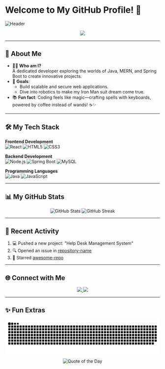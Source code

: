 # Welcome to My GitHub Profile! 👋  

![Header](https://via.placeholder.com/1200x400.png?text=Welcome+to+InaamCodes+GitHub+Profile)

<p align="center">
  <img src="https://readme-typing-svg.herokuapp.com?font=Fira+Code&size=22&duration=2000&color=1ABC9C&center=true&width=450&lines=Hi+there!+I'm+Inaam👨‍💻;Passionate+Web+Developer+💻;Java+and+MERN+Stack+Learner;Iron+Man+Suit+Dreamer!+🤖;Let's+build+something+great+together!" />
</p>

---

## 🌟 About Me
- 👨‍💻 **Who am I?**  
   A dedicated developer exploring the worlds of Java, MERN, and Spring Boot to create innovative projects.  
- 🎯 **Goals**:  
   - Build scalable and secure web applications.  
   - Dive into robotics to make my Iron Man suit dream come true.  
- 📚 **Fun fact**: Coding feels like magic—crafting spells with keyboards, powered by coffee instead of wands! ☕✨

---

## 🛠️ My Tech Stack

**Frontend Development**  
![React](https://img.shields.io/badge/React-20232A?style=for-the-badge&logo=react&logoColor=61DAFB)
![HTML5](https://img.shields.io/badge/HTML5-E34F26?style=for-the-badge&logo=html5&logoColor=white)
![CSS3](https://img.shields.io/badge/CSS3-1572B6?style=for-the-badge&logo=css3&logoColor=white)

**Backend Development**  
![Node.js](https://img.shields.io/badge/Node.js-43853D?style=for-the-badge&logo=node.js&logoColor=white)
![Spring Boot](https://img.shields.io/badge/Spring_Boot-6DB33F?style=for-the-badge&logo=spring-boot&logoColor=white)
![MySQL](https://img.shields.io/badge/MySQL-00000F?style=for-the-badge&logo=mysql&logoColor=white)

**Programming Languages**  
![Java](https://img.shields.io/badge/Java-ED8B00?style=for-the-badge&logo=java&logoColor=white)
![JavaScript](https://img.shields.io/badge/JavaScript-F7DF1E?style=for-the-badge&logo=javascript&logoColor=black)

---

## 📊 My GitHub Stats

<p align="center">
  <img src="https://github-readme-stats.vercel.app/api?username=InaamCodes&show_icons=true&theme=radical" height="150" alt="GitHub Stats">
  <img src="https://github-readme-streak-stats.herokuapp.com/?user=InaamCodes&theme=radical" height="150" alt="GitHub Streak">
</p>

---

## 🚀 Recent Activity
<!--START_SECTION:activity-->
1. 💻 Pushed a new project: "Help Desk Management System"
2. 🔍 Opened an issue in [repository-name](https://github.com/repository-name/issues/1)
3. 🌟 Starred [awesome-repo](https://github.com/awesome-repo)
<!--END_SECTION:activity-->

---

## 🌐 Connect with Me

<p align="center">
  <a href="https://www.linkedin.com/" target="_blank">
    <img src="https://img.shields.io/badge/LinkedIn-0077B5?style=for-the-badge&logo=linkedin&logoColor=white">
  </a>
  <a href="mailto:your-email@example.com">
    <img src="https://img.shields.io/badge/Email-D14836?style=for-the-badge&logo=gmail&logoColor=white">
  </a>
</p>

---

## ✨ Fun Extras

<p align="center">
  <img src="https://github.com/Platane/snk/raw/output/github-contribution-grid-snake.svg" alt="Contribution Snake Animation" />
</p>

<p align="center">
  <img src="https://quotes-github-readme.vercel.app/api?type=horizontal&theme=radical" alt="Quote of the Day">
</p>
